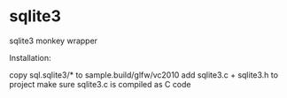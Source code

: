sqlite3
=======

sqlite3 monkey wrapper

Installation:

copy sql.sqlite3/* to sample.build/glfw/vc2010
add sqlite3.c + sqlite3.h to project
make sure sqlite3.c is compiled as C code
